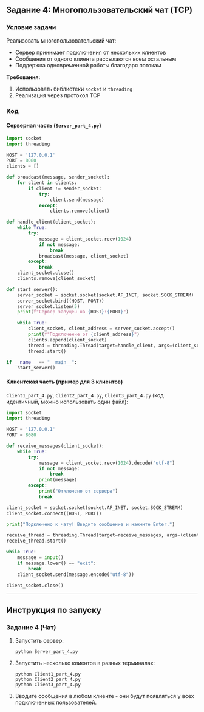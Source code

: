 ## Задание 4: Многопользовательский чат (TCP)

### Условие задачи  
Реализовать многопользовательский чат:  
- Сервер принимает подключения от нескольких клиентов  
- Сообщения от одного клиента рассылаются всем остальным  
- Поддержка одновременной работы благодаря потокам  

**Требования:**  
1. Использовать библиотеки `socket` и `threading`  
2. Реализация через протокол TCP  

### Код

#### Серверная часть (`Server_part_4.py`)
```python
import socket
import threading

HOST = '127.0.0.1'
PORT = 8080
clients = []

def broadcast(message, sender_socket):
    for client in clients:
        if client != sender_socket:
            try:
                client.send(message)
            except:
                clients.remove(client)

def handle_client(client_socket):
    while True:
        try:
            message = client_socket.recv(1024)
            if not message:
                break
            broadcast(message, client_socket)
        except:
            break
    client_socket.close()
    clients.remove(client_socket)

def start_server():
    server_socket = socket.socket(socket.AF_INET, socket.SOCK_STREAM)
    server_socket.bind((HOST, PORT))
    server_socket.listen(5)
    print(f"Сервер запущен на {HOST}:{PORT}")

    while True:
        client_socket, client_address = server_socket.accept()
        print(f"Подключение от {client_address}")
        clients.append(client_socket)
        thread = threading.Thread(target=handle_client, args=(client_socket,))
        thread.start()

if __name__ == "__main__":
    start_server()
```

#### Клиентская часть (пример для 3 клиентов)

`Client1_part_4.py`, `Client2_part_4.py`, `Client3_part_4.py` (код идентичный, можно использовать один файл):
```python
import socket
import threading

HOST = '127.0.0.1'
PORT = 8080

def receive_messages(client_socket):
    while True:
        try:
            message = client_socket.recv(1024).decode("utf-8")
            if not message:
                break
            print(message)
        except:
            print("Отключено от сервера")
            break

client_socket = socket.socket(socket.AF_INET, socket.SOCK_STREAM)
client_socket.connect((HOST, PORT))

print("Подключено к чату! Введите сообщение и нажмите Enter.")

receive_thread = threading.Thread(target=receive_messages, args=(client_socket,))
receive_thread.start()

while True:
    message = input()
    if message.lower() == "exit":
        break
    client_socket.send(message.encode("utf-8"))

client_socket.close()
```

---

## Инструкция по запуску

### Задание 4 (Чат)
1. Запустить сервер:
   ```
   python Server_part_4.py
   ```
2. Запустить несколько клиентов в разных терминалах:
   ```
   python Client1_part_4.py
   python Client2_part_4.py
   python Client3_part_4.py
   ```
3. Вводите сообщения в любом клиенте - они будут появляться у всех подключенных пользователей.